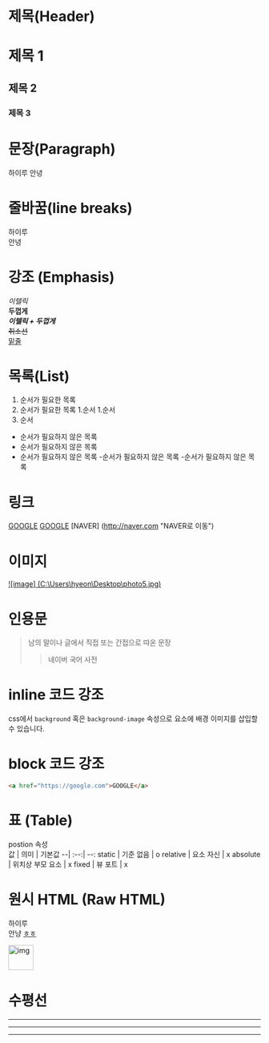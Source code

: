 # 제목(Header)

# 제목 1

## 제목 2

### 제목 3

# 문장(Paragraph)

하이루
안녕

# 줄바꿈(line breaks)

하이루 <br> 안녕

# 강조 (Emphasis)

_이텔릭_<br>
**두껍게**<br>
**_이텔릭 + 두껍게_**<br>
~~취소선~~<br>
<u>밑줄</u>

# 목록(List)

1. 순서가 필요한 목록
1. 순서가 필요한 목록 1.순서 1.순서
1. 순서

- 순서가 필요하지 않은 목록
- 순서가 필요하지 않은 목록
- 순서가 필요하지 않은 목록 -순서가 필요하지 않은 목록 -순서가 필요하지 않은 목록

# 링크

<a href="https://google.com">GOOGLE</a>
[GOOGLE](https://google.com)
[NAVER] (http://naver.com "NAVER로 이동")

# 이미지

[![image] (C:\Users\hyeon\Desktop\photo5.jpg)](https://google.com)

# 인용문

> 남의 말이나 글에서 직접 또는 간접으로 따온 문장
>
> > 네이버 국어 사전

# inline 코드 강조

css에서 `background` 혹은 `background-image` 속성으로 요소에 배경 이미지를 삽입할 수 있습니다.

# block 코드 강조

```html
<a href="https://google.com">GOOGLE</a>
```

# 표 (Table)

postion 속성<br>
값 | 의미 | 기본값
--| :--:| --:
static | 기준 없음 | o
relative | 요소 자신 | x
absolute | 위치상 부모 요소 | x
fixed | 뷰 포트 | x

# 원시 HTML (Raw HTML)

하이루 <br> 안냥 <span style="text-decoration:underline">ㅎㅎ</span>

<img width="50" src="C:\Users\hyeon\Desktop\photo5.jpg" alt="img">

# 수평선

---

---

---
